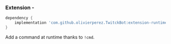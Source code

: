 ### Extension - 

```groovy
dependency {
    implementation 'com.github.olivierperez.TwitckBot:extension-runtime-command:0.0.4'
}
```

Add a command at runtime thanks to `!cmd`.

